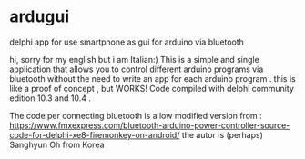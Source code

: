 # ardugui
delphi app for use smartphone as gui for arduino via bluetooth

hi, sorry for my english but i am Italian:) 
This is a simple and single application that allows you to control different arduino programs via bluetooth without the need to write an app for each arduino program .
this is like a proof of concept , but WORKS!
Code compiled with delphi community edition 10.3 and 10.4 .

The code per connecting bluetooth is a low modified version from :
https://www.fmxexpress.com/bluetooth-arduino-power-controller-source-code-for-delphi-xe8-firemonkey-on-android/
the autor is (perhaps) Sanghyun Oh from Korea


